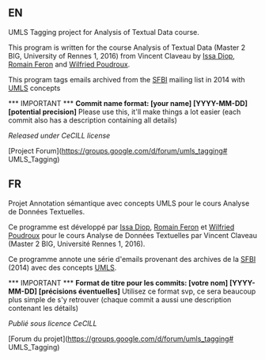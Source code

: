 ## EN

UMLS Tagging project for Analysis of Textual Data course.

This program is written for the course Analysis of Textual Data (Master 2 BIG, University of Rennes 1, 2016) from Vincent Claveau
by [Issa Diop](https://github.com/Issa-ARTbio), [Romain Feron](https://github.com/RomainFeron) and [Wilfried Poudroux](https://github.com/NastroTFG).

This program tags emails archived from the [SFBI](http://www.sfbi.fr/) mailing list in 2014 with [UMLS](https://www.nlm.nih.gov/research/umls/) concepts

*** IMPORTANT ***
**Commit name format: [your name] [YYYY-MM-DD] [potential precision]**
Please use this, it'll make things a lot easier (each commit also has a description containing all details)

*Released under CeCILL license*

[Project Forum](https://groups.google.com/d/forum/umls_tagging# UMLS_Tagging)
## FR
Projet Annotation sémantique avec concepts UMLS pour le cours Analyse de Données Textuelles.

Ce programme est développé par [Issa Diop](https://github.com/Issa-ARTbio), [Romain Feron](https://github.com/RomainFeron) et [Wilfried Poudroux](https://github.com/NastroTFG)
pour le cours Analyse de Données Textuelles par Vincent Claveau (Master 2 BIG, Université Rennes 1, 2016).

Ce programme annote une série d'emails provenant des archives de la [SFBI](http://www.sfbi.fr/) (2014) avec des concepts [UMLS](https://www.nlm.nih.gov/research/umls/).

*** IMPORTANT ***
**Format de titre pour les commits: [votre nom] [YYYY-MM-DD] [précisions éventuelles]**
Utilisez ce format svp, ce sera beaucoup plus simple de s'y retrouver (chaque commit a aussi une description contenant les détails)


*Publié sous licence CeCILL*

[Forum du projet](https://groups.google.com/d/forum/umls_tagging# UMLS_Tagging)
